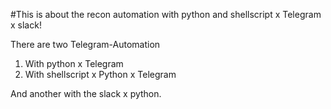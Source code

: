 #This is about the recon automation with python and shellscript x Telegram x slack!

There are two Telegram-Automation
1) With python x Telegram
2) With shellscript x Python x Telegram

And another with the slack x python.
